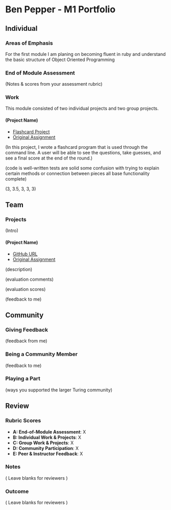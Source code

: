 # Ben Pepper - M1 Portfolio

## Individual

### Areas of Emphasis

For the first module I am planing on becoming fluent in ruby and understand the basic structure of Object Oriented
Programming

### End of Module Assessment

(Notes & scores from your assessment rubric)

### Work

This module consisted of two individual projects and two group projects.  

#### (Project Name)

* [Flashcard Project](https://github.com/bfpepper/flashcard)
* [Original Assignment](https://github.com/turingschool/curriculum/blob/master/source/projects/flashcards.markdown)

(In this project, I wrote a flashcard program that is used through the command line. A user will be able to see the questions, take guesses, and see a final score at the end of the round.)

(code is well-written
tests are solid
some confusion with trying to explain certain methods or connection between pieces
all base functionality complete)

(3, 3.5, 3, 3, 3)

## Team

### Projects

(Intro)

#### (Project Name)

* [GitHub URL]()
* [Original Assignment]()

(description)

(evaluation comments)

(evaluation scores)

(feedback to me)

## Community

### Giving Feedback

(feedback from me)

### Being a Community Member

(feedback to me)

### Playing a Part

(ways you supported the larger Turing community)

## Review

### Rubric Scores

* **A: End-of-Module Assessment**: X
* **B: Individual Work & Projects**: X
* **C: Group Work & Projects**: X
* **D: Community Participation**: X
* **E: Peer & Instructor Feedback**: X

### Notes

( Leave blanks for reviewers )

### Outcome

( Leave blanks for reviewers )
